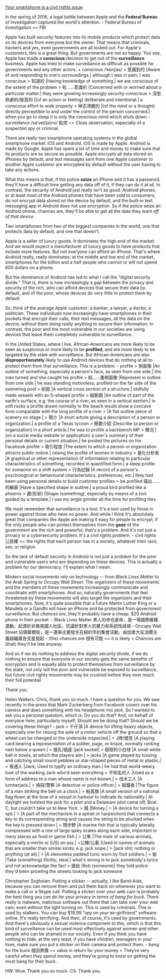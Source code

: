 [Your smartphone is a civil rights issue](https://www.ted.com/talks/christopher_soghoian_your_smartphone_is_a_civil_rights_issue?referrer=playlist-who_are_the_hackers&language=en)

In the spring of 2016, a legal battle between Apple and the **Federal Bureau** of Investigation captured the world's attention. 
	- Federal Bureau of Investigation == FBI

Apple has built security features into its mobile products which protect data on its devices from everyone but the owner. That means that criminals, hackers and yes, even governments are all locked out. For Apple's customers, this is a great thing. But governments are not so happy. You see, Apple has made a **conscious** decision to get out of the **surveillance** business. Apple has tried to make surveillance as difficult as possible for governments and any other actors. 
	+ conscious /ˈkɒnʃəs/ 
		> 意識到的 |Aware of and responding to one's surroundings.| although I was in pain, I was conscious
		> 知道的 |Having knowledge of something.| we are conscious of the extent of the problem
		> 有……意識的 |Concerned with or worried about a particular matter.| they were growing increasingly security-conscious
		> 深思熟慮的/故意的 |(of an action or feeling) deliberate and intentional.| a conscious effort to walk properly
		> 神志清醒的 |(of the mind or a thought) directly perceptible to and under the control of the person concerned.| when you go to sleep it is only the conscious mind which shuts down
	- surveillance /səˈveɪl(ə)ns/ 監控 == Close observation, especially of a suspected spy or criminal.

There are really two smartphone operating systems in the global smartphone market: iOS and Android. iOS is made by Apple. Android is made by Google. Apple has spent a lot of time and money to make sure that its products are as secure as possible. Apple encrypts all data stored on iPhones by default, and text messages sent from one Apple customer to another Apple customer are encrypted by default without the user having to take any actions. 

What this means is that, if the police **seize** an iPhone and it has a password, they'll have a difficult time getting any data off of it, if they can do it at all. In contrast, the security of Android just really isn't as good. Android phones, or at least most of the Android phones that have been sold to consumers, do not encrypt data stored on the device by default, and the built-in text messaging app in Android does not use encryption. So if the police seize an Android phone, chances are, they'll be able to get all the data they want *off of that device*. 

Two smartphones from two of the biggest companies in the world; one that protects data by default, and one that doesn't. 

Apple is a seller of luxury goods. It dominates the high end of the market. And we would expect a manufacturer of luxury goods to have products that include more features. But not everyone can afford an iPhone. That's where Android really, really dominates: at the middle and low end of the market, smartphones for the billion and a half people who cannot or will not spend 600 dollars on a phone. 

But the dominance of Android has led to what I call the "digital security divide." That is, there is now increasingly a gap between the privacy and security of the rich, who can afford devices that secure their data by default, and of the poor, whose devices do very little to protect them by default. 

So, think of the average Apple customer: a banker, a lawyer, a doctor, a politician. These individuals now increasingly have smartphones in their pockets that encrypt their calls, their text messages, all the data on the device, without them doing really anything to secure their information. In contrast, the poor and the most vulnerable in our societies are using devices that leave them completely vulnerable to surveillance. 

In the United States, where I live, African-Americans are more likely to be seen as suspicious or more likely to be **profiled**, and are more likely to be targeted by the state with surveillance. But African-Americans are also **disproportionately** likely to use Android devices that do nothing at all to protect them from that surveillance. This is a problem. 
	- profile
		> 側面像 |An outline of something, especially a person's face, as seen from one side.| the man turned and she caught his profile
		> 給……畫側面像 |Represent in outline from one side.| he was standing motionless, profiled on the far side of the swimming pool
		> 剖面  |A vertical cross section of a structure.| skilfully made vessels with an S-shaped profile
		> 縱斷圖 |An outline of part of the earth's surface, e.g. the course of a river, as seen in a vertical section.| in soft rocks a profile drawn normally to the beach would show a concave form comparable with the long profile of a river
		> |A flat outline piece of scenery on stage.|
		> 簡介 |A short article giving a description of a person or organization.| a profile of a Texas tycoon
		> 簡要介紹 |Describe (a person or organization) in a short article.| he was to profile a backbench MP
		> 概況 |(on a social media website or application) a user's summary of their personal details or current situation.| he posted the pictures on his Facebook profile
		> 吸引程度 |The extent to which a person or organization attracts public notice.| raising the profile of women in industry
		> 量化分析表 |A graphical or other representation of information relating to particular characteristics of something, recorded in quantified form.| a sleep profile for someone on a shift system
		> 行為記錄 |A record of a person's psychological or behavioural characteristics, preferences, etc.| they had been using personal details to build customer profiles
		> be profiled 描出……的輪廓 |Have a specified shape in outline.| a proud bird profiled like a phoenix
		> 畫(形狀) |Shape (something), especially by means of a tool guided by a template.| I use my angle grinder all the time for profiling tiles

We must remember that surveillance is a tool. It's a tool used by those in power against those who have no power. And while I think it's absolutely great that companies like Apple are making it easy for people to encrypt, if the only people who can protect themselves from the **gaze** of the government are the rich and powerful, that's a problem. And it's not just a privacy or a cybersecurity problem. It's a *civil rights* problem. 
	- civil rights 公民權 == the rights that each person has in a society, whatever their race, sex, or religion

So the lack of default security in Android is not just a problem for the poor and vulnerable users who are depending on these devices. This is actually a problem for our democracy. I'll explain what I mean. 

Modern social movements rely on technology -- from *Black Lives Matter* to the Arab Spring to *Occupy Wall Street*. The organizers of these movements and the members of these movements increasingly communicate and coordinate with smartphones. And so, naturally governments that feel threatened by these movements will also target the organizers and their smartphones. Now, it's quite possible that a future Martin Luther King or a Mandela or a Gandhi will have an iPhone and be protected from government surveillance. But *chances are*, they'll probably have a cheap, $20 Android phone in their pocket. 
	- Black Lives Matter 黑人的命也是命，是一場國際維權運動，起源於非裔美國人社區，抗議針對黑人的暴力和系統性歧視
	- Occupy Wall Street 佔領華爾街，是一連串主要發生在紐約市的集會活動，由加拿大反消費主義組織廣告克星發起
	- (the) chances are 很有可能 == it is likely
		> Chances are (that) they'll be late anyway.

And so if we do nothing to address the digital security divide, if we do nothing to ensure that everyone in our society gets the same benefits of encryption and is equally able to protect themselves from surveillance by the state, not only will the poor and vulnerable be exposed to surveillance, but future civil rights movements may be crushed before they ever reach their full potential. 

Thank you. 

Helen Walters: Chris, thank you so much. I have a question for you. We saw recently in the press that Mark Zuckerberg from Facebook covers over his camera and does something with his headphone mic *jack*. So I wanted to ask you a personal question, which is: Do you do that? And, on behalf of everyone here, particularly myself, Should we be doing that? Should we be covering these things? 
	- jack
		> 千斤頂 |A device for lifting heavy objects, especially one for raising the axle of a motor vehicle off the ground so that a wheel can be changed or the underside inspected.|
		> J牌/傑克 |A playing card bearing a representation of a soldier, page, or knave, normally ranking next below a queen.|
		> 插孔/插座 |jack socket|
		> 槌球的小白球 |A small white ball in bowls, at which the players aim.|
		> jacks |A game played by tossing and catching small round pebbles or star-shaped pieces of metal or plastic.|
		> 普通人 |Jack; Used to typify an ordinary man.| he had that world-weary look of the working Jack who'd seen everything
		> 不知名的人 |Used as a form of address to a man whose name is not known.|
		> 伐木工人 |A lumberjack.|
		> 偵探/警察 |A detective or police officer.|
		> 敲鐘者 |The figure of a man striking the bell on a clock.|
		> 船首旗 |A small version of a national flag flown at the bow of a vessel in harbour to indicate its nationality.| At daylight we hoisted the jack for a pilot and a Delaware pilot came off, Boat C, but couldn't take us to New York.
		> 錢 |Money.|
		> |A device for turning a spit.|
		> |A part of the mechanism in a spinet or harpsichord that connects a key to its corresponding string and causes the string to be plucked when the key is pressed down.|
		> 闊步鰺 |A marine fish that is typically laterally compressed with a row of large spiky scales along each side, important in many places as food or game fish.|
		> 公隼 |The male of various animals, especially a merlin or (US) an ass.|
		>公騾/公畜  |Used in names of animals that are smaller than similar kinds, e.g. jack snipe.|
		> |jack shit; nothing or anything (at all).|
		> |A sleeveless padded tunic worn by foot soldiers.|
		> 偷 |Take (something) illicitly; steal.| what's wrong is to jack somebody's lyrics and not acknowledge the fact
		> 搶劫 |Rob (someone)| they told police they'd been prowling the streets looking to jack someone

Christopher Soghoian: Putting a sticker -- actually, I like Band-Aids, because you can remove them and put them back on whenever you want to make a call or a Skype call. Putting a sticker over your web cam is probably the best thing you can do for your privacy *in terms of bang for buck*. There really is malware, malicious software out there that can take over your web cam, even without the light turning on. This is used by criminals. This is used by stalkers. You can buy $19.99 "spy on your ex-girlfriend" software online. It's really terrifying. And then, of course, it's used by governments. And there's obviously a sexual violence component to this, which is that this kind of surveillance can be used most effectively against women and other people who can be shamed in our society. Even if you think you have nothing to hide, at the very least, if you have children, teenagers in your lives, make sure you put a sticker on their camera and protect them. 
	- bang for the buck 值回票價 == value in return for your money
		> They’re very careful when they spend money, and they’re going to insist on getting the most bang for their buck.

HW: Wow. Thank you so much. CS: Thank you. 